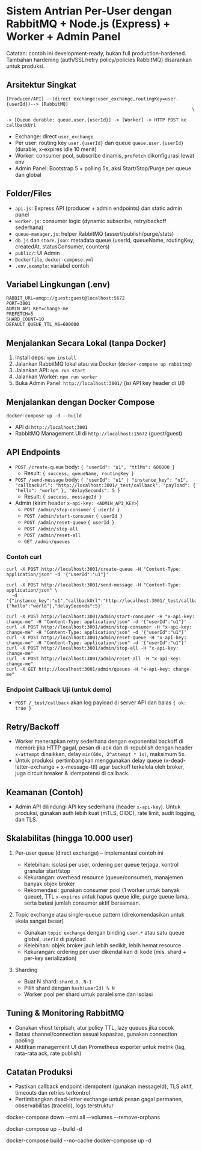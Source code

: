 # Sistem Antrian Per-User dengan RabbitMQ + Node.js (Express) + Worker + Admin Panel

Catatan: contoh ini development-ready, bukan full production-hardened. Tambahan hardening (auth/SSL/retry policy/policies RabbitMQ) disarankan untuk produksi.

## Arsitektur Singkat

```
[Producer/API] --(direct exchange:user_exchange,routingKey=user.{userId})--> [RabbitMQ]
                                                                     \
                                                                      -> [Queue durable: queue.user.{userId}] -> [Worker] -> HTTP POST ke callbackUrl
```

- Exchange: direct `user_exchange`
- Per user: routing key `user.{userId}` dan queue `queue.user.{userId}` (durable, x-expires idle 10 menit)
- Worker: consumer pool, subscribe dinamis, `prefetch` dikonfigurasi lewat env
- Admin Panel: Bootstrap 5 + polling 5s, aksi Start/Stop/Purge per queue dan global

## Folder/Files

- `api.js`: Express API (producer + admin endpoints) dan static admin panel
- `worker.js`: consumer logic (dynamic subscribe, retry/backoff sederhana)
- `queue-manager.js`: helper RabbitMQ (assert/publish/purge/stats)
- `db.js` dan `store.json`: metadata queue (userId, queueName, routingKey, createdAt, statusConsumer, counters)
- `public/`: UI Admin
- `Dockerfile`, `docker-compose.yml`
- `.env.example`: variabel contoh

## Variabel Lingkungan (.env)

```
RABBIT_URL=amqp://guest:guest@localhost:5672
PORT=3001
ADMIN_API_KEY=change-me
PREFETCH=5
SHARD_COUNT=10
DEFAULT_QUEUE_TTL_MS=600000
```

## Menjalankan Secara Lokal (tanpa Docker)

1. Install deps: `npm install`
2. Jalankan RabbitMQ lokal atau via Docker (`docker-compose up rabbitmq`)
3. Jalankan API: `npm run start`
4. Jalankan Worker: `npm run worker`
5. Buka Admin Panel: `http://localhost:3001/` (isi API key header di UI)

## Menjalankan dengan Docker Compose

```
docker-compose up -d --build
```

- API di `http://localhost:3001`
- RabbitMQ Management UI di `http://localhost:15672` (guest/guest)

## API Endpoints

- `POST /create-queue` body: `{ "userId": "u1", "ttlMs": 600000 }`
  - Result: `{ success, queueName, routingKey }`
- `POST /send-message` body: `{ "userId": "u1" | "instance_key": "u1", "callbackUrl": "http://localhost:3001/_test/callback", "payload": { "hello": "world" }, "delaySeconds": 5 }`
  - Result: `{ success, messageId }`
- Admin (kirim header `x-api-key: <ADMIN_API_KEY>`)
  - `POST /admin/stop-consumer` `{ userId }`
  - `POST /admin/start-consumer` `{ userId }`
  - `POST /admin/reset-queue` `{ userId }`
  - `POST /admin/stop-all`
  - `POST /admin/reset-all`
  - `GET /admin/queues`

### Contoh curl

```
curl -X POST http://localhost:3001/create-queue -H "Content-Type: application/json" -d '{"userId":"u1"}'

curl -X POST http://localhost:3001/send-message -H "Content-Type: application/json" \
  -d '{"instance_key":"u1","callbackUrl":"http://localhost:3001/_test/callback","payload":{"hello":"world"},"delaySeconds":5}'

curl -X POST http://localhost:3001/admin/start-consumer -H "x-api-key: change-me" -H "Content-Type: application/json" -d '{"userId":"u1"}'
curl -X POST http://localhost:3001/admin/stop-consumer -H "x-api-key: change-me" -H "Content-Type: application/json" -d '{"userId":"u1"}'
curl -X POST http://localhost:3001/admin/reset-queue -H "x-api-key: change-me" -H "Content-Type: application/json" -d '{"userId":"u1"}'
curl -X POST http://localhost:3001/admin/stop-all -H "x-api-key: change-me"
curl -X POST http://localhost:3001/admin/reset-all -H "x-api-key: change-me"
curl -X GET http://localhost:3001/admin/queues -H "x-api-key: change-me"
```

### Endpoint Callback Uji (untuk demo)

- `POST /_test/callback` akan log payload di server API dan balas `{ ok: true }`

## Retry/Backoff

- Worker menerapkan retry sederhana dengan exponential backoff di memori: jika HTTP gagal, pesan di-ack dan di-republish dengan header `x-attempt` dinaikkan, delay `min(60s, 2^attempt * 1s)`, maksimum 5x.
- Untuk produksi: pertimbangkan menggunakan delay queue (x-dead-letter-exchange + x-message-ttl) agar backoff terkelola oleh broker, juga circuit breaker & idempotensi di callback.

## Keamanan (Contoh)

- Admin API dilindungi API key sederhana (header `x-api-key`). Untuk produksi, gunakan auth lebih kuat (mTLS, OIDC), rate limit, audit logging, dan TLS.

## Skalabilitas (hingga 10.000 user)

1) Per-user queue (direct exchange) – implementasi contoh ini
   - Kelebihan: isolasi per user, ordering per queue terjaga, kontrol granular start/stop
   - Kekurangan: overhead resource (queue/consumer), manajemen banyak objek broker
   - Rekomendasi: gunakan consumer pool (1 worker untuk banyak queue), TTL `x-expires` untuk hapus queue idle, purge queue lama, serta batasi jumlah consumer aktif bersamaan.

2) Topic exchange atau single-queue pattern (direkomendasikan untuk skala sangat besar)
   - Gunakan `topic exchange` dengan binding `user.*` atau satu queue global, `userId` di payload
   - Kelebihan: objek broker jauh lebih sedikit, lebih hemat resource
   - Kekurangan: ordering per user dikendalikan di kode (mis. shard + per-key serialization)

3) Sharding
   - Buat N shard: `shard.0..N-1`
   - Pilih shard dengan `hash(userId) % N`
   - Worker pool per shard untuk paralelisme dan isolasi

## Tuning & Monitoring RabbitMQ

- Gunakan vhost terpisah, atur policy TTL, lazy queues jika cocok
- Batasi channel/connection sesuai kapasitas, gunakan connection pooling
- Aktifkan management UI dan Prometheus exporter untuk metrik (lag, rata-rata ack, rate publish)

## Catatan Produksi

- Pastikan callback endpoint idempotent (gunakan messageId), TLS aktif, timeouts dan retries terkontrol
- Pertimbangkan dead-letter exchange untuk pesan gagal permanen, observabilitas (traceId), logs terstruktur




<!-- reset docker -->
docker-compose down --rmi all --volumes --remove-orphans


<!-- docker rebuild -->
docker-compose up --build -d

<!-- run docker  -->
docker-compose build --no-cache
docker-compose up -d
